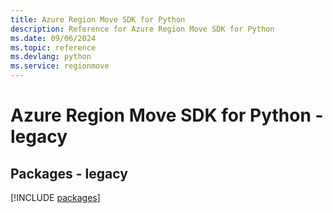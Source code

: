 ```yaml
---
title: Azure Region Move SDK for Python
description: Reference for Azure Region Move SDK for Python
ms.date: 09/06/2024
ms.topic: reference
ms.devlang: python
ms.service: regionmove
---
```

# Azure Region Move SDK for Python - legacy
## Packages - legacy
[!INCLUDE [packages](region-move-index.md)]